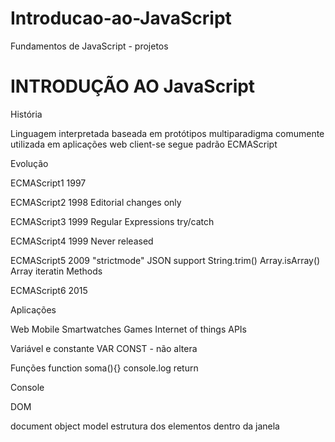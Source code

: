 # Introducao-ao-JavaScript
Fundamentos de JavaScript - projetos

# INTRODUÇÃO AO JavaScript #

História

Linguagem interpretada
baseada em protótipos
multiparadigma
comumente utilizada em aplicações web client-se
segue padrão ECMAScript

Evolução

ECMAScript1
1997 

ECMAScript2
1998
Editorial changes only

ECMAScript3
1999
Regular Expressions
try/catch

ECMAScript4
1999
Never released

ECMAScript5
2009
"strictmode"
JSON support
String.trim()
Array.isArray()
Array iteratin Methods

ECMAScript6
2015

Aplicações

Web
Mobile
Smartwatches
Games
Internet of things
APIs

Variável e constante
VAR
CONST - não altera

Funções
function soma(){}
console.log 
return

Console

DOM

document object model
estrutura dos elementos dentro da janela




































